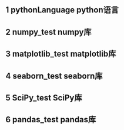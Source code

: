 ## 1 pythonLanguage python语言
## 2 numpy_test numpy库
## 3 matplotlib_test matplotlib库
## 4 seaborn_test seaborn库
## 5 SciPy_test SciPy库
## 6 pandas_test pandas库

